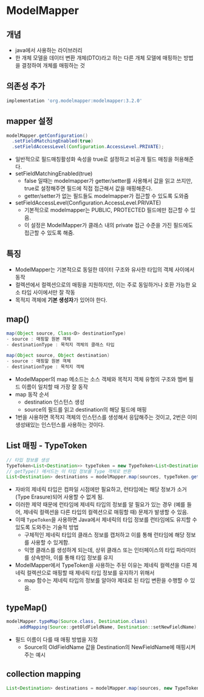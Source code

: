 # ModelMapper


## 개념 
- java에서 사용하는 라이브러리
- 한 개체 모델을 데이터 변환 개체(DTO)라고 하는 다른 개체 모델에 매핑하는 방법을 결정하여 개체를 매핑하는 것

## 의존성 추가
```gradle
implementation 'org.modelmapper:modelmapper:3.2.0'
```

## mapper 설정
```java
modelMapper.getConfiguration()
  .setFieldMatchingEnabled(true)
  .setFieldAccessLevel(Configuration.AccessLevel.PRIVATE);
```
- 일반적으로 필드매칭활성화 속성을 true로 설정하고 비공개 필드 매칭을 허용해준다. 
- setFieldMatchingEnabled(true)
  - false 일때는 modelmapper가 getter/setter를 사용해서 값을 읽고 쓰지만, true로 설정해주면 필드에 직접 접근해서 값을 매핑해준다.
  - getter/setter가 없는 필드들도 modelmapper가 접근할 수 있도록 도와줌
- setFieldAccessLevel(Configuration.AccessLevel.PRIVATE)
  - 기본적으로 modelmapper는 PUBLIC, PROTECTED 필드에만 접근할 수 있음.
  - 이 설정은 ModelMapper가 클래스 내의 private 접근 수준을 가진 필드에도 접근할 수 있도록 해줌.

## 특징
- ModelMapper는 기본적으로 동일한 데이터 구조와 유사한 타입의 객체 사이에서 동작
- 컬렉션에서 컬렉션으로의 매핑을 지원하지만, 이는 주로 동일하거나 호환 가능한 요소 타입 사이에서만 잘 작동
- 목적지 객체에 **기본 생성자**가 있어야 한다.

## map()
```java
map(Object source, Class<D> destinationType)
- source : 매핑할 원본 객체
- destinationType : 목적지 객체의 클래스 타입

map(Object source, Object destination)
- source : 매핑할 원본 객체
- destinationType : 목적지 객체
```
- ModelMapper의 map 메소드는 소스 객체와 목적지 객체 유형의 구조와 멤버 필드 이름이 일치할 때 가장 잘 동작
- map 동작 순서
  - destination 인스턴스 생성
  - source의 필드를 읽고 destination의 해당 필드에 매핑
- 1번을 사용하면 목적지 객체의 인스턴스를 생성해서 응답해주는 것이고, 2번은 이미 생성돼있는 인스턴스를 사용하는 것이다.


## List 매핑 - TypeToken
```java
// 타입 정보를 생성
TypeToken<List<Destination>> typeToken = new TypeToken<List<Destination>>() {};
// getType() 메서드는 이 타입 정보를 Type 객체로 반환
List<Destination> destinations = modelMapper.map(sources, typeToken.getType());
```
- 자바의 제네릭 타입은 컴파일 시점에만 필요하고, 런타임에는 해당 정보가 소거(Type Erasure)되어 사용할 수 없게 됨.
- 이러한 제약 때문에 런타임에 제네릭 타입의 정보를 알 필요가 있는 경우 (예를 들어, 제네릭 컬렉션을 다른 타입의 컬렉션으로 매핑할 때) 문제가 발생할 수 있음.
- 이때 `TypeToken`을 사용하면 Java에서 제네릭의 타입 정보를 런타임에도 유지할 수 있도록 도와주는 기술적 방법
  - 구체적인 제네릭 타입의 클래스 정보를 캡처하고 이를 통해 런타임에 해당 정보를 사용할 수 있게함.
  - 익명 클래스를 생성하게 되는데, 상위 클래스 또는 인터페이스의 타입 파라미터를 상속받아, 이를 통해 타입 정보를 유지
- ModelMapper에서 TypeToken을 사용하는 주된 이유는 제네릭 컬렉션을 다른 제네릭 컬렉션으로 매핑할 때 제네릭 타입 정보를 유지하기 위해서
  - map 함수는 제네릭 타입의 정보를 알아야 제대로 된 타입 변환을 수행할 수 있음.
## typeMap()
```java
modelMapper.typeMap(Source.class, Destination.class)
    .addMapping(Source::getOldFieldName, Destination::setNewFieldName);
```
- 필드 이름이 다를 때 매핑 방법을 지정
  - Source의 OldFieldName 값을 Destination의 NewFieldName에 매핑시켜주는 예시


## collection mapping
```java
List<Destination> destinations = modelMapper.map(sources, new TypeToken<List<Destination>>(){}.getType());
```